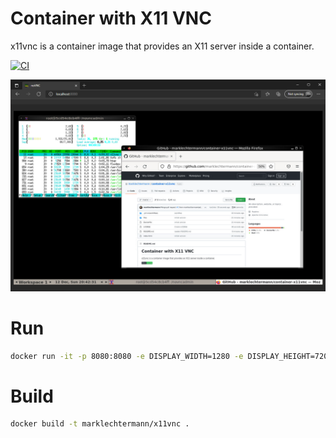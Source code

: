 # Container with X11 VNC

x11vnc is a container image that provides an X11 server inside a container.

[![CI](https://github.com/marklechtermann/container-x11vnc/actions/workflows/ci.yaml/badge.svg)](https://github.com/marklechtermann/container-x11vnc/actions/workflows/ci.yaml)

![screenshot](images/screenshot.png "screenshot")

# Run 
```bash
docker run -it -p 8080:8080 -e DISPLAY_WIDTH=1280 -e DISPLAY_HEIGHT=720 marklechtermann/x11vnc
```

# Build 

```bash
docker build -t marklechtermann/x11vnc .
```
